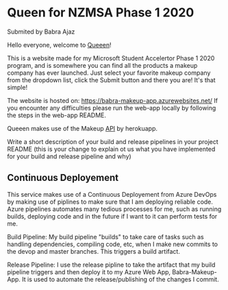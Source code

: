 # Queen for NZMSA Phase 1 2020
Submited by Babra Ajaz

Hello everyone, welcome to [Queeen](https://babra-makeup-app.azurewebsites.net/)!

This is a website made for my Microsoft Student Accelertor Phase 1 2020 program, and is somewhere you can find all the products a makeup company has ever launched.
Just select your favorite makeup company from the dropdown list, click the Submit button and there you are! It's that simple!

The website is hosted on:
https://babra-makeup-app.azurewebsites.net/
If you encounter any difficulties please run the web-app locally by following the steps in the web-app README.

Queeen makes use of the Makeup [API](http://makeup-api.herokuapp.com/) by herokuapp.

Write a short description of your build and release pipelines in your project README (this is your change to explain ot us what you have implemented for your build and release pipeline and why)

## Continuous Deployement
This service makes use of a Continuous Deployement from Azure DevOps by making use of piplines to make sure that I am deploying reliable code. Azure pipelines automates many tedious processes for me, such as running builds, deploying code and in the future if I want to it can perform tests for me.

Build Pipeline: My build pipeline "builds" to take care of tasks such as handling dependencies, compiling code, etc, when I make new commits to the devop and master branches. This triggers a build artifact.

Release Pipeline: I use the release pipline to take the artifact that my build pipeline triggers and then deploy it to my Azure Web App, Babra-Makeup-App. It is used to automate the release/publishing of the changes I commit.
